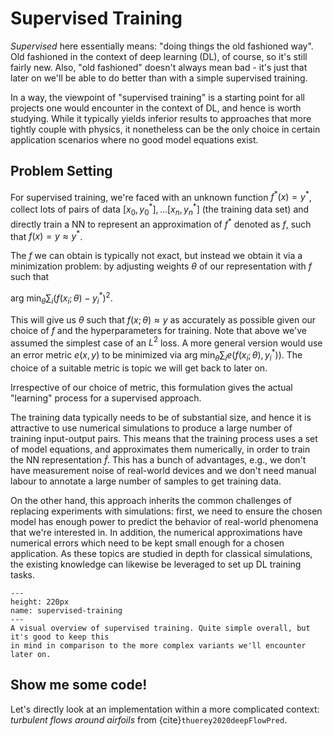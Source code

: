 Supervised Training
=======================

_Supervised_ here essentially means: "doing things the old fashioned way". Old fashioned in the context of 
deep learning (DL), of course, so it's still fairly new. Also, "old fashioned" doesn't 
always mean bad - it's just that later on we'll be able to do better than with a simple supervised training.

In a way, the viewpoint of "supervised training" is a starting point for all projects one would encounter in the context of DL, and
hence is worth studying. While it typically yields inferior results to approaches that more tightly 
couple with physics, it nonetheless can be the only choice in certain application scenarios where no good
model equations exist.

## Problem Setting

For supervised training, we're faced with an 
unknown function $f^*(x)=y^*$, collect lots of pairs of data $[x_0,y^*_0], ...[x_n,y^*_n]$ (the training data set)
and directly train a NN to represent an approximation of $f^*$ denoted as $f$, such
that $f(x)=y \approx y^*$.

The $f$ we can obtain is typically not exact, 
but instead we obtain it via a minimization problem:
by adjusting weights $\theta$ of our representation with $f$ such that

$\text{arg min}_{\theta} \sum_i (f(x_i ; \theta)-y^*_i)^2$.

This will give us $\theta$ such that $f(x;\theta) \approx y$ as accurately as possible given
our choice of $f$ and the hyperparameters for training. Note that above we've assumed 
the simplest case of an $L^2$ loss. A more general version would use an error metric $e(x,y)$
to be minimized via $\text{arg min}_{\theta} \sum_i e( f(x_i ; \theta) , y^*_i) )$. The choice
of a suitable metric is topic we will get back to later on.

Irrespective of our choice of metric, this formulation
gives the actual "learning" process for a supervised approach.

The training data typically needs to be of substantial size, and hence it is attractive 
to use numerical simulations to produce a large number of training input-output pairs.
This means that the training process uses a set of model equations, and approximates
them numerically, in order to train the NN representation $\tilde{f}$. This
has a bunch of advantages, e.g., we don't have measurement noise of real-world devices
and we don't need manual labour to annotate a large number of samples to get training data.

On the other hand, this approach inherits the common challenges of replacing experiments
with simulations: first, we need to ensure the chosen model has enough power to predict the 
behavior of real-world phenomena that we're interested in.
In addition, the numerical approximations have numerical errors
which need to be kept small enough for a chosen application. As these topics are studied in depth
for classical simulations, the existing knowledge can likewise be leveraged to
set up DL training tasks.

```{figure} resources/supervised-training.jpg
---
height: 220px
name: supervised-training
---
A visual overview of supervised training. Quite simple overall, but it's good to keep this
in mind in comparison to the more complex variants we'll encounter later on.
```

## Show me some code!

Let's directly look at an implementation within a more complicated context:
_turbulent flows around airfoils_ from {cite}`thuerey2020deepFlowPred`.


